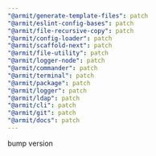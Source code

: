 ```yaml
---
"@armit/generate-template-files": patch
"@armit/eslint-config-bases": patch
"@armit/file-recursive-copy": patch
"@armit/config-loader": patch
"@armit/scaffold-next": patch
"@armit/file-utility": patch
"@armit/logger-node": patch
"@armit/commander": patch
"@armit/terminal": patch
"@armit/package": patch
"@armit/logger": patch
"@armit/ldap": patch
"@armit/cli": patch
"@armit/git": patch
"@armit/docs": patch
---
```


bump version

